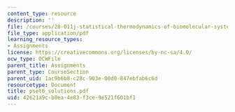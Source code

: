 ```yaml
---
content_type: resource
description: ''
file: /courses/20-011j-statistical-thermodynamics-of-biomolecular-systems-be-011j-spring-2004/42621a9cb0ea4e83f3ce9e521f601bf1_pset6_solutions.pdf
file_type: application/pdf
learning_resource_types:
- Assignments
license: https://creativecommons.org/licenses/by-nc-sa/4.0/
ocw_type: OCWFile
parent_title: Assignments
parent_type: CourseSection
parent_uid: 1ac9b6b8-c28c-903e-00d0-847ebfab6c6d
resourcetype: Document
title: pset6_solutions.pdf
uid: 42621a9c-b0ea-4e83-f3ce-9e521f601bf1
---
```

